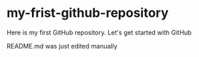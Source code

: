 # my-frist-github-repository
Here is my first GitHub repository. Let's get started with GitHub

README.md  was just edited manually
